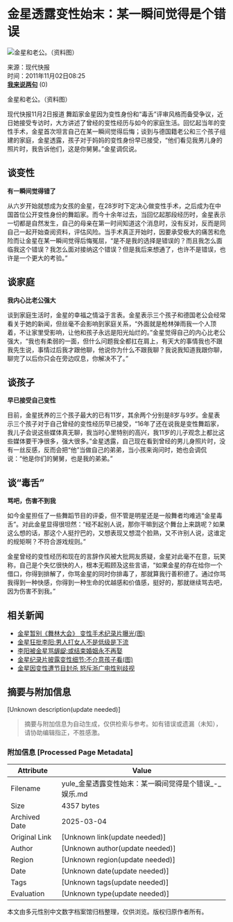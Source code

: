 # 金星透露变性始末：某一瞬间觉得是个错误

![金星和老公。（资料图）](https://photocdn.sohu.com/20111102/Img324223280.jpg)

来源：现代快报  
时间：2011年11月02日08:25  
[**我来说两句**](https://club.comment3.news.sohu.com/m324223277.html) (0)

金星和老公。（资料图）

现代快报11月2日报道 舞蹈家金星因为变性身份和“毒舌”评审风格而备受争议，近日她接受专访时，大方讲述了曾经的变性经历与如今的家庭生活。回忆起当年的变性手术，金星首次坦言自己在某一瞬间觉得后悔；谈到与德国籍老公和三个孩子组建的家庭，金星透露，孩子对于妈妈的变性身份早已接受，“他们看见我男儿身的照片时，我告诉他们，这是你舅舅。”金星调侃说。

## 谈变性
**有一瞬间觉得错了**

从六岁开始就想成为女孩的金星，在28岁时下定决心做变性手术，之后成为在中国首位公开变性身份的舞蹈家。而今十余年过去，当回忆起那段经历时，金星表示一切都是自然发生，自己的母亲在第一时间知道这个消息时，没有反对，反而是同自己一起开始查阅资料，评估风险。当手术真正开始时，因要承受极大的痛苦和危险而让金星在某一瞬间觉得后悔冤屈，“是不是我的选择是错误的？而且我怎么面临我这个错误？我怎么面对接纳这个错误？但是我后来想通了，也许不是错误，也许是一个更大的考验。”

## 谈家庭
**我内心比老公强大**

谈到家庭生活时，金星的幸福之情溢于言表。金星表示三个孩子和德国老公会经常看关于她的新闻，但丝毫不会影响到家庭关系，“外面就是枪林弹雨我一个人顶着，不让家里受影响，让他和孩子永远是阳光灿烂的。”金星觉得自己的内心比老公强大，“我也有柔弱的一面，但什么问题我全都扛在肩上，有天大的事情我也不跟我先生说，事情过后我才跟他聊，他说你为什么不跟我聊？我说我知道我跟你聊，聊完了以后你只会在旁边叹息，你解决不了。”

## 谈孩子
**早已接受自己变性**

目前，金星抚养的三个孩子最大的已有11岁，其余两个分别是8岁与9岁。金星表示三个孩子对于自己曾经的变性经历早已接受，“16年了还在说我是变性舞蹈家，我儿子会说这些媒体真无聊，我当时心里特别的高兴，我11岁的儿子观念上都比这些媒体要干净很多，强大很多。”金星透露，自己现在看到曾经的男儿身照片时，没有一丝反感，反而会把“他”当做自己的弟弟，当小孩来询问时，她也会调侃说：“他是你们的舅舅，也是我的弟弟。”

## 谈“毒舌”
**骂吧，伤害不到我**

如今金星担任了一些舞蹈节目的评委，但不管是明星还是一般舞者均难逃“金星毒舌”。对此金星显得很坦然：“经不起别人说，那你干嘛到这个舞台上来跳呢？如果这么想的话，那这个人挺拧巴的，又想表现又想混个脸熟，又不许别人说，这谁定的规矩啊？不符合游戏规则。”

金星曾经的变性经历和现在的言辞作风被大批网友质疑，金星对此毫不在意，玩笑称，自己是个失忆很快的人，根本无暇顾及这些言语，“如果金星的存在给你一个借口，你得到排解了，你骂金星的同时你排毒了，那就算我行善积德了。通过你骂我得到一种快感，你得到一种生命的优越感和价值感，挺好的，那就继续骂去吧，因为伤害不到我。”

## 相关新闻
- [金星暂别《舞林大会》 变性手术纪录片曝光(图)](https://yule.sohu.com/20111011/n321824635.shtml)
- [金星狂批李阳:男人打女人不是低级是下流](https://yule.sohu.com/20111020/n322773650.shtml)
- [李阳被金星骂龌龊:或结束婚姻永不再娶](https://yule.sohu.com/20111020/n322773555.shtml)
- [金星纪录片披露变性细节:不介意孩子看(图)](https://yule.sohu.com/20111014/n322154303.shtml)
- [金星因变性遭节目封杀 怒斥浙广电性别歧视](https://yule.sohu.com/20110922/n320158977.shtml)
<!-- tcd_original_link http://yule.sohu.com/20111102/n324223277.shtml -->


## 摘要与附加信息

<!-- tcd_abstract -->
[Unknown description(update needed)]
<!-- tcd_abstract_end -->

> 摘要与附加信息为自动生成，仅供检索与参考。如有错误或遗漏（未知），请协助编辑指正，不胜感激。

### 附加信息 [Processed Page Metadata]

| Attribute       | Value                                  |
|-----------------|----------------------------------------|
| Filename        | yule_金星透露变性始末：某一瞬间觉得是个错误_-_娱乐.md                             |
| Size            | 4357 bytes                           |
| Archived Date   | 2025-03-04                             |
| Original Link   | [Unknown link(update needed)]                       |
| Author          | [Unknown author(update needed)]                               |
| Region          | [Unknown region(update needed)]                               |
| Date            | [Unknown date(update needed)]                                 |
| Tags            | [Unknown tags(update needed)]                                 |
| Evaluation            | [Unknown type(update needed)]                                 |
<!-- tcd_table_end -->

本文由多元性别中文数字档案馆归档整理，仅供浏览。版权归原作者所有。
